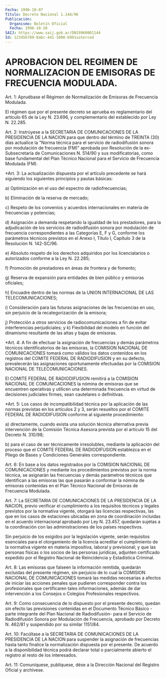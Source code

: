 ```yaml
---
Fecha: 1996-10-07
Título: Decreto Nacional 1.144/96
Publicación:
  Organismo: Boletín Oficial
  Fecha: 1996-10-10
SAIJ: https://www.saij.gob.ar/DN19960001144
Id: 123456789-0abc-441-1000-6991soterced
---
```

# APROBACION DEL REGIMEN DE NORMALIZACION DE EMISORAS DE FRECUENCIA MODULADA.

<a id="1"></a>
Art. 1: Apruébase el Régimen  de  Normalización de Emisoras de Frecuencia Modulada.

El régimen que por el presente decreto se  aprueba es reglamentario del artículo 65 de la Ley N. 23.696, y complementario del establecido por Ley N. 22.285.

<a id="2"></a>
Art.  2: Instrúyese  a  la  SECRETARIA DE COMUNICACIONES  DE  LA PRESIDENCIA DE LA NACION para que  dentro  del  término  de TREINTA (30)   días  actualice  la  "Norma  técnica  para  el  servicio  de radiodifusión  sonora  por  modulación de frecuencia (FM)" aprobada por Resolución de la ex-Subsecretaría de Comunicaciones N. 514/90 y sus modificatorias, como base fundamental del Plan Técnico Nacional para el Servicio de Frecuencia Modulada (FM).

<a id="3"></a>
*Art. 3: La actualización dispuesta por  el  artículo precedente se hará  siguiendo  los  siguientes  principios  y  pautas    básicas:

a)  Optimización  en  el  uso  del  espectro  de  radiofrecuencias;

b) Eliminación de la reserva de mercado;

c) Respeto de los convenios y acuerdos internacionales  en  materia de frecuencias y potencias;

d) Asignación a demanda respetando la igualdad de los prestadores, para la adjudicación de los servicios de radiodifusión sonora por modulación de frecuencia correspondientes a las Categorías E, F y G, conforme los parámetros técnicos previstos en el Anexo I, Título I, Capítulo 3 de la Resolución N. 142-SC/96.

e) Absoluto respeto de los derechos adquiridos por los licenciatarios     o  autorizados  conforme  a  la  Ley  N. 22.285;

f) Promoción de prestadores  en  áreas  de  frontera  y de fomento;

g) Reserva de expansión para entidades de bien público  y  emisoras oficiales;

h)  Encuadre dentro de las normas de la UNION INTERNACIONAL DE  LAS TELECOMUNICACIONES;

i) Consideración  para  las futuras asignaciones de las frecuencias en  uso,  sin  perjuicio de  la  recategorización  de  la  emisora;

j) Protección a  otros  servicios  de  radiocomunicaciones a fin de evitar interferencias perjudiciales; y k) Flexibilidad del modelo en función del  dinamismo  resultante de las altas y bajas de emisoras.

<a id="4"></a>
*Art.  4: A fin de efectuar la asignación de frecuencias  y  demás parámetros  técnicos  identificatorios de las emisoras, la COMISION NACIONAL DE COMUNICACIONES tomará como válidos los datos contenidos en los registros del COMITE FEDERAL DE RADIODIFUSION y en su defecto, prevalecerán las asignaciones oportunamente efectuadas por la COMISION NACIONAL DE TELECOMUNICACIONES.

El COMITE FEDERAL DE RADIODIFUSION remitirá a la COMISION NACIONAL DE COMUNICACIONES la nómina de emisoras que se encuentren operativas y utilicen una determinada frecuencia en virtud de decisiones judiciales firmes, sean cautelares o definitivas.

<a id="5"></a>
*Art. 5: Los casos de incompatibilidad  técnica por la aplicación de las normas previstas en los artículos 2 y 3, serán resueltos por el COMITE FEDERAL DE RADIODIFUSION conforme al siguiente procedimiento:

a) directamente, cuando exista una solución técnica alternativa previa intervención de la Comisión Técnica Asesora prevista por el artículo 15 del Decreto N. 310/98;

b) para  el  caso de ser técnicamente  irresolubles,  mediante la aplicación del  proceso  que  el  COMITE  FEDERAL  DE RADIODIFUSION establezca en el Pliego de Bases y Condiciones Generales correspondiente.

<a id="6"></a>
Art. 6: En base a los datos registrados por la  COMISION  NACIONAL DE  COMUNICACIONES  y mediante los procedimientos previstos por  la norma técnica, se asignarán  las  frecuencias  y  demás  parámetros técnicos que identifican a las emisoras las que pasarán a conformar la  nómina  de  emisoras contenidas en el Plan Técnico Nacional  de Emisoras de Frecuencia Modulada.

<a id="7"></a>
Art. 7: La SECRETARIA  DE  COMUNICACIONES  DE LA PRESIDENCIA DE LA NACION, previo verificar el cumplimiento a los  requisitos técnicos y  legales  previstos  por  la  normativa  vigente,  otorgará   las licencias  respectivas, las que en los casos de estaciones ubicadas en  zona de coordinación  incluidas  en  el  acuerdo  internacional aprobado  por Ley N. 23.457, quedarán sujetas a la coordinación con las administraciones de los países respectivos.

Sin perjuicio de  los  exigidos  por  la legislación vigente, serán requisitos esenciales para el otorgamiento de la licencia acreditar el  cumplimiento  de la normativa vigente  en  materia  impositiva, laboral y previsional;  y  que las personas físicas o los socios de las  personas  jurídicas,  adjunten  certificado  expedido  por  el Registro  Nacional  de  Reincidencia  y  Estadística   Criminal.

<a id="8"></a>
Art. 8: Las emisoras que falseen la información remitida, quedarán excluidas  del  presente régimen,  sin  perjuicio  de  lo  cual  la COMISION NACIONAL DE COMUNICACIONES tomará las medidas necesarias a afectos de iniciar  las  acciones penales que pudieren corresponder contra  los  profesionales que  certificaren  tales  informaciones, además de dar  intervención a los Consejos o Colegios Profesionales respectivos.

<a id="9"></a>
Art. 9: Como consecuencia de lo dispuesto por el presente decreto, quedan  sin efecto  las  previsiones  contenidas  en  el  Documento Técnico Básico -parte integrante del Plan Nacional de Radiodifusión-   para  el  Servicio  de  Radiodifusión  Sonora  por Modulación  de  Frecuencia,    aprobado  por  Decreto  N. 462/81  y suspendido por su similar 1151/84.

<a id="10"></a>
Art.  10:  Facúltase a la SECRETARIA  DE  COMUNICACIONES  DE  LA PRESIDENCIA DE LA NACION para suspender la asignación de frecuencias hasta  tanto finalice la normalización dispuesta por el presente. De acuerdo  a  la  disponibilidad  técnica podrá declarar total o parcialmente abierto el registro al resto de los interesados.

<a id="11"></a>
Art. 11: Comuníquese, publíquese, dése a la Dirección  Nacional del Registro  Oficial y archívese.